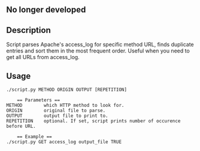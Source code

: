 ## No longer developed

## Description

Script parses Apache's access_log for specific method URL,
finds duplicate entries and sort them in the most frequent order.
Useful when you need to get all URLs from access_log.

## Usage

    ./script.py METHOD ORIGIN OUTPUT [REPETITION]

        == Parameters ==
    METHOD        which HTTP method to look for.
    ORIGIN        original file to parse.
    OUTPUT        output file to print to.
    REPETITION    optional. If set, script prints number of occurence before URL.

        == Example ==
    ./script.py GET access_log output_file TRUE
